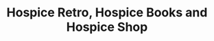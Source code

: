 ---
title: "Hospice Retro, Hospice Books and Hospice Shop"
url: /auckland/hospice-retro-hospice-books-and-hospice-shop/
shop: charity
---